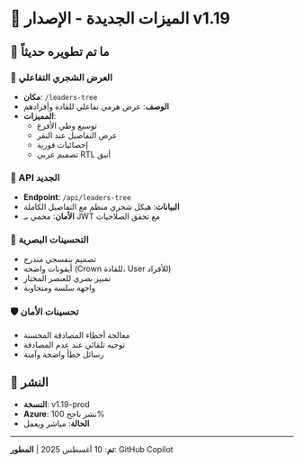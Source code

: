 # 🌟 الميزات الجديدة - الإصدار v1.19

## 🎯 ما تم تطويره حديثاً

### 🌳 العرض الشجري التفاعلي
- **مكان**: `/leaders-tree`
- **الوصف**: عرض هرمي تفاعلي للقادة وأفرادهم
- **المميزات**:
  - توسيع وطي الأفرع
  - عرض التفاصيل عند النقر
  - إحصائيات فورية
  - تصميم عربي RTL أنيق

### 🔧 API الجديد
- **Endpoint**: `/api/leaders-tree`
- **البيانات**: هيكل شجري منظم مع التفاصيل الكاملة
- **الأمان**: محمي بـ JWT مع تحقق الصلاحيات

### 🎨 التحسينات البصرية
- تصميم بنفسجي متدرج
- أيقونات واضحة (Crown للقادة، User للأفراد)
- تمييز بصري للعنصر المختار
- واجهة سلسة ومتجاوبة

### 🛡️ تحسينات الأمان
- معالجة أخطاء المصادقة المحسنة
- توجيه تلقائي عند عدم المصادقة
- رسائل خطأ واضحة وآمنة

## 🚀 النشر
- **النسخة**: v1.19-prod
- **Azure**: نشر ناجح 100%
- **الحالة**: مباشر ويعمل

---

**تم**: 10 أغسطس 2025 | **المطور**: GitHub Copilot
